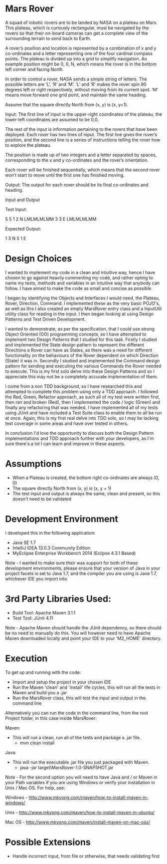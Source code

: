 Mars Rover
==========

A squad of robotic rovers are to be landed by NASA on a plateau on Mars. This plateau, which is curiously rectangular,
must be navigated by the rovers so that their on-board cameras can get a complete view of the surrounding terrain to
send back to Earth.

A rover’s position and location is represented by a combination of x and y co-ordinates and a letter representing one of
the four cardinal compass points. The plateau is divided up into a grid to simplify navigation. An example position
might be 0, 0, N, which means the rover is in the bottom left corner and facing North.

In order to control a rover, NASA sends a simple string of letters. The possible letters are ‘L’, ‘R’ and ‘M’. ‘L’ and ‘R’
makes the rover spin 90 degrees left or right respectively, without moving from its current spot. ‘M’ means move forward
one grid point, and maintain the same heading.

Assume that the square directly North from (x, y) is (x, y+1).

Input: The first line of input is the upper-right coordinates of the plateau, the lower-left coordinates are assumed to
be 0,0.

The rest of the input is information pertaining to the rovers that have been deployed. Each rover has two lines of
input. The first line gives the rover’s position, and the second line is a series of instructions telling the rover how
to explore the plateau.

The position is made up of two integers and a letter separated by spaces, corresponding to the x and y co-ordinates and
the rover’s orientation.

Each rover will be finished sequentially, which means that the second rover won’t start to move until the first one has
finished moving.

Output: The output for each rover should be its final co-ordinates and heading.

Input and Output
 
Test Input:

 5 5
 1 2 N
 LMLMLMLMM
 3 3 E
 LMLMLMLMM

Expected Output:

 1 3 N
 5 1 E

Design Choices
==============

I wanted to implement my code in a clean and intuitive way, hence I have chosen to go against heavily commenting my
code, and rather opting to name my tests, methods and variables in an intuitive way that anybody can follow. I have
aimed to make the code as small and concise as possible.

I began by identifying the Objects and Interfaces I would need, the Plateau, Rover, Direction, Command. I implemented
these as the very basic POJO's, as well as this I also created an empty MarsRover entry class and a InputUtil utility
class for reading in the input. I then began looking at using Design Patterns and Test Driven Development.

I wanted to demonstrate, as per the specification, that I could use strong Object Oriented (OO) programming concepts, so
I have attempted to implement two Design Patterns that I studied for this task. Firstly I studied and implemented the
State design pattern to represent the different Directions a Rover can have as States, as there was a need for different
functionality on the behaviours of the Rover dependent on which Direction (State) it was in. Secondly I studied and
implemented the Command design pattern for sending and executing the various Commands the Rover needed to execute.
This is my first solo delve into these Design Patterns and so I appreciate this may not be a completely accurate
implementation of them.

I come from a non TDD background, so I have researched this and attempted to complete this problem using only a TDD
approach. I followed the Red, Green, Refactor approach, as such all of my test were written first, then ran and broken
(Red), then I implemented the code / logic (Green) and finally any refactoring that was needed. I have implemented all
of my tests using JUnit and have included a Test Suite class to enable them to all be run at once. Again, this is my
first real delve into TDD solo, so I may be lacking test coverage in some areas and have over tested in others.

In conclusion I'd love the opportunity to discuss both the Design Pattern implementations and TDD approach further with
your developers, as I'm sure there's a lot I can learn and improve in these aspects.

Assumptions
===========

- When a Plateau is created, the bottom right co-ordinates are always (0, 0)
- The square directly North from (x, y) is (x, y + 1)
- The test input and output is always the same, clean and present, so this doesn't need to be validated

Development Environment
=======================

I developed this in the following application:

- Java SE 1.7
- IntelliJ IDEA 13.0.3 Community Edition
- MyEclipse Enterprise Workbench 2014 (Eclipse 4.3.1 Based)

Note - I wanted to make sure their was support for both of these development environments, please ensure that your
version of Java in your project facets is set to Java 1.7, and the compiler you are using is Java 1.7, whichever IDE you
import into.

3rd Party Libraries Used:
=========================

- Build Tool: Apache Maven 3.1.1
- Test Tool:  JUnit 4.11

Note - Apache Maven should handle the JUnit dependency, so there should be no need to manually do this. You will however
need to have Apache Maven downloaded locally and point your IDE to your 'M2_HOME' directory.

Execution
=========

To get up and running with the code:

- Import and setup the project in your chosen IDE
- Run the Maven 'clean' and 'install' life cycles, this will run all the tests in Maven and build you a .jar
- Run the MarsRover class, this will test the input and output in the command line

Alternatively you can run the code in the command line, from the root Project folder, in this case inside MarsRover:

Maven:
- This will run a clean, run all of the tests and package a .jar file.
    - mvn clean install

Java:
- This will run the executable .jar file you just packaged with Maven.
    - java -jar target\MarsRover-1.0-SNAPSHOT.jar

Note - For the second option you will need to have Java and / or Maven in your Path variables if you are using Windows
or verify your installation in Unix / Mac OS. For help, see:

Windows - http://www.mkyong.com/maven/how-to-install-maven-in-windows/

Unix - http://www.mkyong.com/maven/how-to-install-maven-in-ubuntu/

Mac OS - http://www.mkyong.com/maven/install-maven-on-mac-osx/

Possible Extensions
===================

- Handle incorrect input, from file or otherwise, that needs validating first
